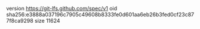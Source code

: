 version https://git-lfs.github.com/spec/v1
oid sha256:e3888a037196c7905c49608b8333fe0d601aa6eb26b3fed0cf23c877f8ca9298
size 11624
